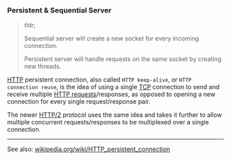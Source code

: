 ### Persistent & Sequential Server

> tldr;
> 
> Sequential server will create a new socket for every incoming connection.
> 
> Persistent server will handle requests on the same socket by creating new threads.

[HTTP](https://en.wikipedia.org/wiki/HTTP) persistent connection, also called `HTTP keep-alive`, or `HTTP connection reuse`, is the idea of using a single [TCP](https://en.wikipedia.org/wiki/Transmission_Control_Protocol)
connection to send and receive multiple [HTTP requests](https://en.wikipedia.org/wiki/Hypertext_Transfer_Protocol)/responses, as opposed to opening a new connection for every single
request/response pair.

The newer [HTTP/2](https://en.wikipedia.org/wiki/HTTP/2) protocol uses the same idea and takes it further to allow multiple concurrent
requests/responses to be multiplexed over a single connection.


<hr>

See also: [wikipedia.org/wiki/HTTP_persistent_connection](https://en.wikipedia.org/wiki/HTTP_persistent_connection)